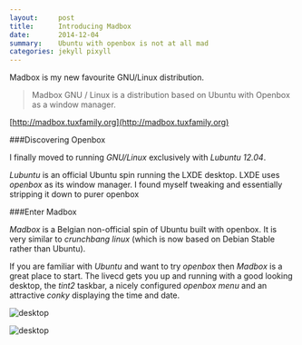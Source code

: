 ```yaml
---
layout:     post
title:      Introducing Madbox
date:       2014-12-04
summary:    Ubuntu with openbox is not at all mad
categories: jekyll pixyll
---
```


Madbox is my new favourite GNU/Linux distribution.  

>Madbox GNU / Linux is a distribution based on Ubuntu with Openbox as a window manager.

[http://madbox.tuxfamily.org](http://madbox.tuxfamily.org)

###Discovering Openbox

I finally moved to running _GNU/Linux_ exclusively with _Lubuntu 
12.04_.

_Lubuntu_ is an official Ubuntu spin running the LXDE 
desktop.  LXDE uses _openbox_ as its window manager.  I found myself 
tweaking and essentially stripping it down to purer openbox

###Enter Madbox

_Madbox_ is a Belgian non-official spin of Ubuntu built with openbox.  It
is very similar to _crunchbang linux_ (which is now based on Debian Stable
rather than Ubuntu).

If you are familiar with _Ubuntu_ and want to try _openbox_ then _Madbox_ 
is a great place to start.  The livecd gets you up and running with 
a good looking desktop, the _tint2_ taskbar, a nicely configured _openbox menu_ 
and an attractive _conky_ displaying the time and date.

![desktop](http://madbox.tuxfamily.org/images/madbox_14/madbox_14_02.jpg)

![desktop](http://madbox.tuxfamily.org/images/madbox_14/madbox_14_03.jpg)
